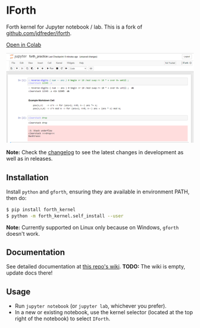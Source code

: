 # IForth

Forth kernel for Jupyter notebook / lab. This is a fork of [github.com/jdfreder/iforth](https://github.com/jdfreder/iforth).

[Open in Colab](https://colab.research.google.com/github/sohang3112/iforth/blob/master/forth_jupyter_tour.ipynb)

![Example Notebook Screenshot](notebook_screenshot.png)

**Note:** Check the [changelog](CHANGELOG.md) to see the latest changes in development as well as in releases.

## Installation

Install `python` and `gforth`, ensuring they are available in environment PATH, then do:

```bash
$ pip install forth_kernel
$ python -m forth_kernel.self_install --user
```

**Note:** Currently supported on Linux only because on Windows, `gforth` doesn't work.

## Documentation

See detailed documentation at [this repo's wiki](https://github.com/sohang3112/iforth/wiki). **TODO:** The wiki is empty, update docs there!

## Usage

- Run `jupyter notebook` (or `jupyter lab`, whichever you prefer).
- In a new or existing notebook, use the kernel selector (located at the top right of the notebook) to select `IForth`.

